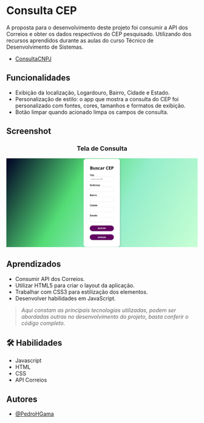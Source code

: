 
# Consulta CEP

A proposta para o desenvolvimento deste projeto foi consumir a API dos Correios e obter os dados respectivos do CEP pesquisado. Utilizando dos recursos aprendidos durante as aulas do curso Técnico de Desenvolvimento de Sistemas.
- [ConsultaCNPJ](https://search-cep-api.vercel.app/)
## Funcionalidades

- Exibição da localização, Logardouro, Bairro, Cidade e Estado.
- Personalização de estilo: o app que mostra a consulta do CEP foi personalizado com fontes, cores, tamanhos e formatos de exibição.
- Botão limpar quando acionado limpa os campos de consulta.

## Screenshot

<div align="center">
  <h3>Tela de Consulta</h3>
  <img src="./images/tela%20de%20login.jpg" alt="tela de login" />
</div>

## Aprendizados

- Consumir API dos Correios. 
- Utilizar HTML5 para criar o layout da aplicação.
- Trabalhar com CSS3 para estilização dos elementos.
- Desenvolver habilidades em JavaScript.

> <em>Aqui constam as principais tecnologias utilizadas, podem ser abordadas outras no desenvolvimento do projeto, basta conferir o código completo. </em>


## 🛠 Habilidades
- Javascript
- HTML 
- CSS
- API Correios

## Autores

- [@PedroHGama](https://www.github.com/pedrohgama)
